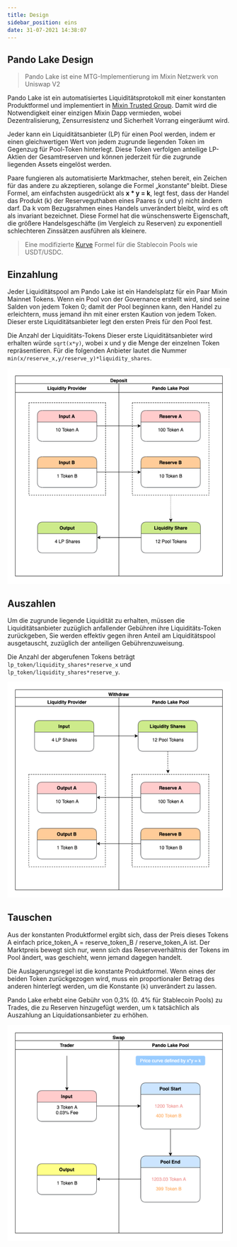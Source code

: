 ```yaml
---
title: Design
sidebar_position: eins
date: 31-07-2021 14:38:07
---
```



## Pando Lake Design

> Pando Lake ist eine MTG-Implementierung im Mixin Netzwerk von Uniswap V2

Pando Lake ist ein automatisiertes Liquiditätsprotokoll mit einer konstanten Produktformel und implementiert in [Mixin Trusted Group](https://developers.mixin.one/docs/mainnet/mtg/overview). Damit wird die Notwendigkeit einer einzigen Mixin Dapp vermieden, wobei Dezentralisierung, Zensurresistenz und Sicherheit Vorrang eingeräumt wird.

Jeder kann ein Liquiditätsanbieter (LP) für einen Pool werden, indem er einen gleichwertigen Wert von jedem zugrunde liegenden Token im Gegenzug für Pool-Token hinterlegt. Diese Token verfolgen anteilige LP-Aktien der Gesamtreserven und können jederzeit für die zugrunde liegenden Assets eingelöst werden.

Paare fungieren als automatisierte Marktmacher, stehen bereit, ein Zeichen für das andere zu akzeptieren, solange die Formel „konstante“ bleibt. Diese Formel, am einfachsten ausgedrückt als **x * y = k**, legt fest, dass der Handel das Produkt (k) der Reserveguthaben eines Paares (x und y) nicht ändern darf. Da k vom Bezugsrahmen eines Handels unverändert bleibt, wird es oft als invariant bezeichnet. Diese Formel hat die wünschenswerte Eigenschaft, die größere Handelsgeschäfte (im Vergleich zu Reserven) zu exponentiell schlechteren Zinssätzen ausführen als kleinere.

> Eine modifizierte [Kurve](https://curve.fi) Formel für die Stablecoin Pools wie USDT/USDC.

## Einzahlung

Jeder Liquiditätspool am Pando Lake ist ein Handelsplatz für ein Paar Mixin Mainnet Tokens. Wenn ein Pool von der Governance erstellt wird, sind seine Salden von jedem Token 0; damit der Pool beginnen kann, den Handel zu erleichtern, muss jemand ihn mit einer ersten Kaution von jedem Token. Dieser erste Liquiditätsanbieter legt den ersten Preis für den Pool fest.

Die Anzahl der Liquiditäts-Tokens Dieser erste Liquiditätsanbieter wird erhalten würde `sqrt(x*y)`, wobei x und y die Menge der einzelnen Token repräsentieren. Für die folgenden Anbieter lautet die Nummer `min(x/reserve_x,y/reserve_y)*liquidity_shares`.

![einzahlen](./assets/pando_lake_deposit.png)

## Auszahlen

Um die zugrunde liegende Liquidität zu erhalten, müssen die Liquiditätsanbieter zuzüglich anfallender Gebühren ihre Liquiditäts-Token zurückgeben, Sie werden effektiv gegen ihren Anteil am Liquiditätspool ausgetauscht, zuzüglich der anteiligen Gebührenzuweisung.

Die Anzahl der abgerufenen Tokens beträgt `lp_token/liquidity_shares*reserve_x` und `lp_token/liquidity_shares*reserve_y`.

![auszahlen](./assets/pando_lake_withdraw.png)

## Tauschen

Aus der konstanten Produktformel ergibt sich, dass der Preis dieses Tokens A einfach price_token_A = reserve_token_B / reserve_token_A ist. Der Marktpreis bewegt sich nur, wenn sich das Reserveverhältnis der Tokens im Pool ändert, was geschieht, wenn jemand dagegen handelt.

Die Auslagerungsregel ist die konstante Produktformel. Wenn eines der beiden Token zurückgezogen wird, muss ein proportionaler Betrag des anderen hinterlegt werden, um die Konstante (`k`) unverändert zu lassen.

Pando Lake erhebt eine Gebühr von 0,3% (0. 4% für Stablecoin Pools) zu Trades, die zu Reserven hinzugefügt werden, um `k` tatsächlich als Auszahlung an Liquidationsanbieter zu erhöhen.

![tauschen](./assets/pando_lake_swap.png)
